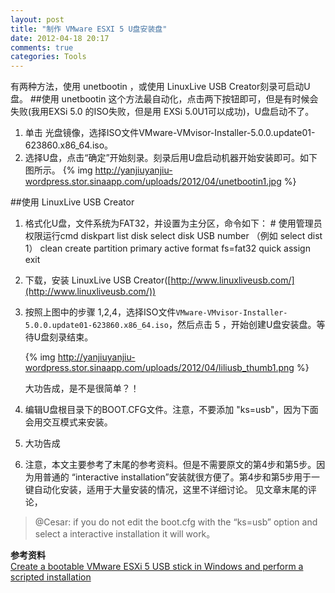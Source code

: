 ```yaml
---
layout: post
title: "制作 VMware ESXI 5 U盘安装盘"
date: 2012-04-18 20:17
comments: true
categories: Tools
---
```

有两种方法，使用 unetbootin ，或使用 LinuxLive USB Creator刻录可启动U盘。 
##使用 unetbootin
这个方法最自动化，点击两下按钮即可，但是有时候会失败(我用EXSi 5.0 的ISO失败，但是用 EXSi 5.0U1可以成功)，U盘启动不了。 

1. 单击 光盘镜像，选择ISO文件VMware-VMvisor-Installer-5.0.0.update01-623860.x86_64.iso。 
2. 选择U盘，点击“确定”开始刻录。刻录后用U盘启动机器开始安装即可。如下图所示。
{% img http://yanjiuyanjiu-wordpress.stor.sinaapp.com/uploads/2012/04/unetbootin1.jpg %}

##使用 LinuxLive USB Creator

1. 格式化U盘，文件系统为FAT32，并设置为主分区，命令如下：
		# 使用管理员权限运行cmd 
		diskpart 
		list disk 
		select disk USB number （例如 select dist 1） 
		clean 
		create partition primary 
		active 
		format fs=fat32 quick 
		assign 
		exit

<!-- more -->

2. 下载，安装 LinuxLive USB Creator([http://www.linuxliveusb.com/](http://www.linuxliveusb.com/)) 
3. 按照上图中的步骤 1,2,4，选择ISO文件`VMware-VMvisor-Installer-5.0.0.update01-623860.x86_64.iso`，然后点击 5 ，开始创建U盘安装盘。等待U盘刻录结束。

	{% img http://yanjiuyanjiu-wordpress.stor.sinaapp.com/uploads/2012/04/liliusb_thumb1.png %}

	大功告成，是不是很简单？！ 

4. 编辑U盘根目录下的BOOT.CFG文件。注意，不要添加 "ks=usb"，因为下面会用交互模式来安装。 
5. 大功告成
6. 注意，本文主要参考了末尾的参考资料。但是不需要原文的第4步和第5步。因为用普通的 “interactive installation”安装就很方便了。第4步和第5步用于一键自动化安装，适用于大量安装的情况，这里不详细讨论。 
见文章末尾的评论，

> @Cesar: if you do not edit the boot.cfg with the “ks=usb” option and select a interactive installation it will work。

**参考资料**  
[Create a bootable VMware ESXi 5 USB stick in Windows and perform a scripted installation](http://www.ivobeerens.nl/2011/09/17/create-a-bootable-vmware-esxi-5-usb-stick-in-windows-and-perform-a-scripted-installation/)
